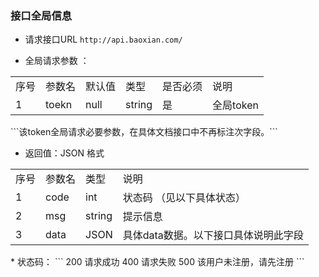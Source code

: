 ### 接口全局信息

*   请求接口URL ```http://api.baoxian.com/```

*   全局请求参数 ：
<table cellspacing=0 cellpadding=0>
  <tr>
    <td>序号</td>
    <td>参数名</td>
    <td>默认值</td>
    <td>类型</td>
    <td>是否必须</td>
    <td>说明</td>
  </tr>
  <tr>
    <td>1</td>
    <td>toekn</td>
    <td>null</td>
    <td>string</td>
    <td>是</td>
    <td>全局token</td>
  </tr>
</table>
```该token全局请求必要参数，在具体文档接口中不再标注次字段。```

*   返回值：JSON 格式
<table cellspacing=0 cellpadding=0 >
  <tr>
    <td>序号</td>
    <td>参数名</td>
    <td>类型</td>
    <td>说明</td>
  </tr>
  <tr>
    <td>1</td>
    <td>code</td>
    <td>int</td>
    <td>状态码 （见以下具体状态）</td>
  </tr>
  <tr>
    <td>2</td>
    <td>msg</td>
    <td>string</td>
    <td>提示信息</td>
  </tr>
  <tr>
    <td>3</td>
    <td>data</td>
    <td>JSON</td>
    <td>具体data数据。以下接口具体说明此字段</td>
  </tr>
</table>
*   状态码：
```
  200   请求成功
  400   请求失败
  500   该用户未注册，请先注册
```
